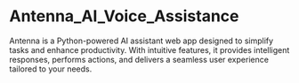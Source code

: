# Antenna_AI_Voice_Assistance
Antenna is a Python-powered AI assistant web app designed to simplify tasks and enhance productivity. With intuitive features, it provides intelligent responses, performs actions, and delivers a seamless user experience tailored to your needs.
